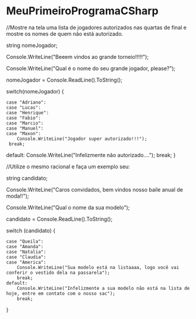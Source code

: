 # MeuPrimeiroProgramaCSharp
//Mostre na tela uma lista de jogadores autorizados nas quartas de final e mostre os nomes de quem não está autorizado.

string nomeJogador;

Console.WriteLine("Beeem vindos ao grande torneio!!!!!");

Console.WriteLine("Qual é o nome do seu grande jogador, please?");

nomeJogador = Console.ReadLine().ToString();

switch(nomeJogador)
{

    case "Adriano":
    case "Lucas":
    case "Henrique":
    case "Fabio":
    case "Marcio":
    case "Manuel":
    case "Maxon":
        Console.WriteLine("Jogador super autorizado!!!");
     break;
default:
     Console.WriteLine("Infelizmente não autorizado....");
break;
}

//Utilize o mesmo racional e faça um exemplo seu: 

string candidato;

Console.WriteLine("Caros convidados, bem vindos nosso baile anual de moda!!");

Console.WriteLine("Qual o nome da sua modelo");

candidato = Console.ReadLine().ToString();

switch (candidato)
{

    case "Queila":
    case "Amanda":
    case "Natalia":
    case "Claudia":
    case "America":
        Console.WriteLine("Sua modelo está na listaaaa, logo você vai conferir o vestido dela na passarela");
        break;
    default:
        Console.WriteLine("Infelizmente a sua modelo não está na lista de hoje, entre em contato com o nosso sac");
        break;
}
